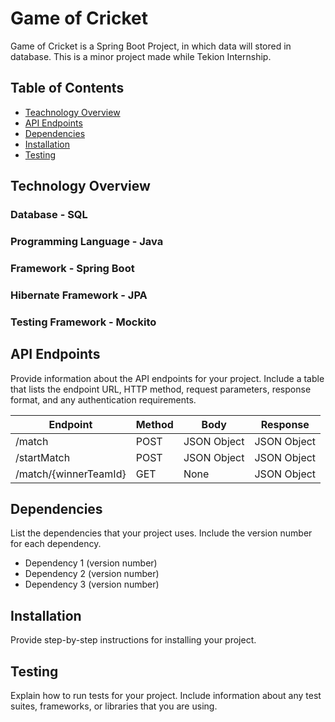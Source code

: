 # Game of Cricket

Game of Cricket is a Spring Boot Project, in which data will stored in database. This is a minor project made while Tekion Internship.

## Table of Contents

- [Teachnology Overview](#technology-overview)
- [API Endpoints](#api-endpoints)
- [Dependencies](#dependencies)
- [Installation](#installation)
- [Testing](#testing)

## Technology Overview
### Database - SQL
### Programming Language - Java
### Framework - Spring Boot
### Hibernate Framework - JPA
### Testing Framework - Mockito

## API Endpoints

Provide information about the API endpoints for your project. Include a table that lists the endpoint URL, HTTP method, request parameters, response format, and any authentication requirements.

| Endpoint | Method | Body | Response |
| -------- | ------ | ---- | -------- |
| /match | POST | JSON Object | JSON Object |
| /startMatch | POST | JSON Object| JSON Object |
| /match/{winnerTeamId} | GET | None | JSON Object|


## Dependencies

List the dependencies that your project uses. Include the version number for each dependency.

- Dependency 1 (version number)
- Dependency 2 (version number)
- Dependency 3 (version number)

## Installation

Provide step-by-step instructions for installing your project.

## Testing

Explain how to run tests for your project. Include information about any test suites, frameworks, or libraries that you are using.


